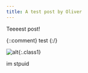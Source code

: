 ```yaml
---
title: A test post by Oliver
---
```


Teeeest post!

{::comment}
test
{:/}

![alt](image.png "title"){:.class1}

im stpuid
